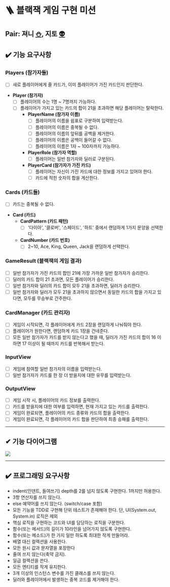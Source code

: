 # 🪜 블랙잭 게임 구현 미션

## Pair: 져니 [⛄️](http://github.com/cl8d), 지토 [👽](https://github.com/apptie)

## ✔️ 기능 요구사항
### Players (참가자들)
  - [ ] 새로 플레이어에게 줄 카드가, 이미 플레이어가 가진 카드인지 판단한다.
  - **Player (참가자)**
    - [ ] 플레이어의 수는 1명 ~ 7명까지 가능하다.
    - [ ] 플레이어가 가지고 있는 카드의 합이 21을 초과하면 해당 플레이어는 탈락한다.
      - **PlayerName (참가자 이름)**
        - [ ] 플레이어의 이름을 쉼표로 구분하여 입력받는다.
        - [ ] 플레이어의 이름은 중복될 수 없다.
        - [ ] 플레이어의 이름의 앞뒤를 공백을 제거한다.
        - [ ] 플레이어의 이름은 공백이 들어갈 수 없다.
        - [ ] 플레이어의 이름은 1자 ~ 100자까지 가능하다.
      - **PlayerRole (참가자 역할)**
        - [ ] 플레이어는 일반 참가자와 딜러로 구분된다.
      - **PlayerCard (참가자가 가진 카드)**
        - [ ] 플레이어는 자신이 가진 카드에 대한 정보를 가지고 있어야 한다.
        - [ ] 카드에 적힌 숫자의 합을 계산한다.
### Cards (카드들)
  - [ ] 카드는 중복될 수 없다.
  - **Card (카드)**
    - **CardPattern (카드 패턴)**
      - [ ] '다이아', '클로버', '스페이드', '하트' 중에서 랜덤하게 1가지 문양을 선택한다.
    - **CardNumber (카드 번호)**
      - [ ] 2~10, Ace, King, Queen, Jack을 랜덤하게 선택한다.

### GameResult (블랙잭의 게임 결과)
  - [ ]  일반 참가자가 가진 카드의 합인 21에 가장 가까운 일반 참가자가 승리한다.
  - [ ] 딜러의 카드 합이 21 초과면, 모든 플레이어가 승리한다.
  - [ ] 일반 참가자와 딜러의 카드 합이 모두 21을 초과하면, 딜러가 승리한다.
  - [ ] 일반 참가자와 딜러가 모두 21을 초과하지 않으면서 동일한 카드의 합을 가지고 있다면, 모두를 무승부로 간주한다. 

### CardManager (카드 관리자)
  - [ ] 게임이 시작되면, 각 플레이어에게 카드 2장을 랜덤하게 나눠줘야 한다.
  - [ ] 플레이어가 원한다면, 랜덤하게 카드 1장을 건네준다.
  - [ ] 모든 일반 참가자가 카드를 받지 않는다고 했을 때, 딜러가 가진 카드의 합이 16 이하면 17 이상이 될 때까지 카드를 반복해서 받는다.

### InputView 
  - [ ] 게임에 참여할 일반 참가자의 이름을 입력받는다.
  - [ ] 일반 참가자가 카드를 한 장 더 받을지에 대한 유무를 입력받는다.

### OutputView
  - [ ] 게임 시작 시, 플레이어의 카드 정보를 출력한다.
  - [ ] 카드를 받을지에 대한 여부를 입력하면, 현재 가지고 있는 카드를 출력한다.
  - [ ] 게임이 완료되면, 플레이어의 카드 종류와 카드의 합을 출력한다.
  - [ ] 게임이 완료되면, 각 플레이어의 카드 합을 판단하여 최종 승패를 출력한다.

---

## ✔ 기능 다이어그램
<img src = "https://s3.us-west-2.amazonaws.com/secure.notion-static.com/fc61c841-19f2-40ec-9485-076afd44de74/Untitled.png?X-Amz-Algorithm=AWS4-HMAC-SHA256&X-Amz-Content-Sha256=UNSIGNED-PAYLOAD&X-Amz-Credential=AKIAT73L2G45EIPT3X45%2F20230228%2Fus-west-2%2Fs3%2Faws4_request&X-Amz-Date=20230228T055401Z&X-Amz-Expires=86400&X-Amz-Signature=cd100845afc10ac9bdc0c902cdd7c6156f8dd36e1e94345b2245a4bce7066f8f&X-Amz-SignedHeaders=host&response-content-disposition=filename%3D%22Untitled.png%22&x-id=GetObject">

---

## ✔️ 프로그래밍 요구사항
- indent(인덴트, 들여쓰기) depth를 2를 넘지 않도록 구현한다. 1까지만 허용한다.
- 3항 연산자를 쓰지 않는다. 
- else 예약어를 쓰지 않는다. (switch/case 포함)
- 모든 기능을 TDD로 구현해 단위 테스트가 존재해야 한다. 단, UI(System.out, System.in) 로직은 제외
- 핵심 로직을 구현하는 코드와 UI를 담당하는 로직을 구분한다.
- 함수(또는 메서드)의 길이가 10라인을 넘어가지 않도록 구현한다.
- 함수(또는 메소드)가 한 가지 일만 하도록 최대한 작게 만들어라.
- 배열 대신 컬렉션을 사용한다.
- 모든 원시 값과 문자열을 포장한다
- 줄여 쓰지 않는다(축약 금지).
- 일급 컬렉션을 쓴다.
- 모든 엔티티를 작게 유지한다.
- 3개 이상의 인스턴스 변수를 가진 클래스를 쓰지 않는다.
- 딜러와 플레이어에서 발생하는 중복 코드를 제거해야 한다.

